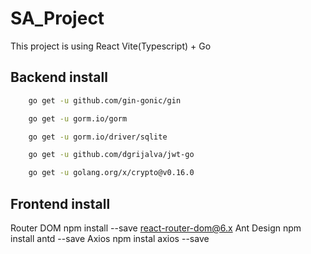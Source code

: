 # SA_Project
This project is using React Vite(Typescript) + Go

## Backend install
    
```bash
    go get -u github.com/gin-gonic/gin

    go get -u gorm.io/gorm

    go get -u gorm.io/driver/sqlite

    go get -u github.com/dgrijalva/jwt-go

    go get -u golang.org/x/crypto@v0.16.0
```
## Frontend install

Router DOM
    npm install --save react-router-dom@6.x
Ant Design
    npm install antd --save
Axios
    npm instal axios --save